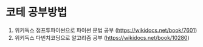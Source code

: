 # 코테 공부방법
1. 위키독스 점프투파이썬으로 파이썬 문법 공부 (https://wikidocs.net/book/7601)
2. 위키독스 다빈치코딩으로 알고리즘 공부 (https://wikidocs.net/book/10280)
